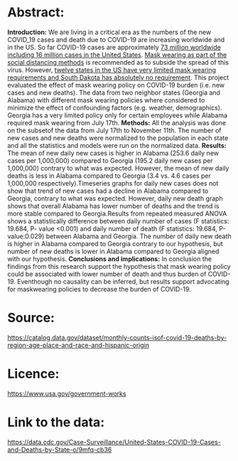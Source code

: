# Abstract:
**Introduction:** 
We are living in a critical era as the numbers of the new COVID_19 cases and death due to COVID-19 are increasing worldwide and in the US. So far COVID-19 cases are approximately [73 million worldwide including 16 million cases in the United States](https://coronavirus.jhu.edu/map.html). [Mask wearing as part of the social distancing methods](https://www.cdc.gov/coronavirus/2019-ncov/prevent-getting-sick/cloth-face-cover-guidance.html) is recommended as to subside the spread of this virus. However, [twelve states in the US have very limited mask wearing requirements and South Dakota has absolutely no requirement](https://masks4all.co/what-states-require-masks/). This project evaluated the effect of mask wearing policy on COVID-19 burden (i.e. new cases and new deaths). The data from two neighbor states (Georgia and Alabama) with different mask wearing policies where considered to minimize the effect of confounding factors (e.g. weather, demographics). Georgia has a very limited policy only for certain employees while Alabama required mask wearing from July 17th.
**Methods:** 
All the analysis was done on the subsetof the data from July 17th to November 11th. The number of new cases and new deaths were normalized to the population in each state and all the statistics and models were run on the normalized data. 
**Results:** 
The mean of new daily new cases is higher in Alabama (253.6 daily new cases per 1,000,000) compared to Georgia (195.2 daily new cases per 1,000,000) contrary to what was expected. However, the mean of new daily deaths is less in Alabama compared to Georgia (3.4 vs. 4.6 cases per 1,000,000 respectively).Timeseries graphs for daily new cases does not show that trend of new cases had a decline in Alabama compared to Georgia, contrary to what was expected. However, daily new death graph shows that overall Alabama has lower number of deaths and the trend is more stable compared to Georgia.Results from repeated measured ANOVA shows a statistically difference between daily number of cases (F statistics: 19.684, P- value <0.001) and daily number of death (F statistics: 19.684, P-value:0.029) between Alabama and Georgia. The number of daily new death is higher in Alabama compared to Georgia contrary to our hypothesis, but number of new deaths is lower in Alabama compared to Georgia aligned with our hypothesis.
**Conclusions and implications:** 
In conclusion the findings from this research support the hypothesis that mask wearing policy could be associated with lower number of death and thus burden of COVID-19. Eventhough no causality can be inferred, but results support advocating for maskwearing policies to decrease the burden of COVID-19. 


# Source:
https://catalog.data.gov/dataset/monthly-counts-isof-covid-19-deaths-by-region-age-place-and-race-and-hispanic-origin


# Licence:

https://www.usa.gov/government-works


# Link to the data: 
https://data.cdc.gov/Case-Surveillance/United-States-COVID-19-Cases-and-Deaths-by-State-o/9mfq-cb36


